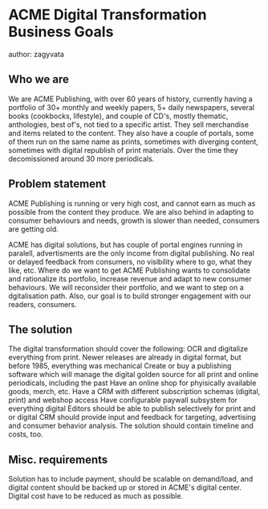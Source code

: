 # ACME Digital Transformation Business Goals
author: zagyvata

## Who we are
We are ACME Publishing, with over 60 years of history, currently having a portfolio of 30+ monthly and weekly papers, 5+ daily newspapers, several books (cookbocks, lifestyle), and couple of CD's, mostly thematic, anthologies, best of's, not tied to a specific artist. They sell merchandise and items related to the content. They also have a couple of portals, some of them run on the same name as prints, sometimes with diverging content, sometimes with digital republish of print materials. Over the time they decomissioned around 30 more periodicals.

## Problem statement
ACME Publishing is running or very high cost, and cannot earn as much as possible from the content they produce. We are also behind in adapting to consumer behaviours and needs, growth is slower than needed, consumers are getting old.
 
ACME has digital solutions, but has couple of portal engines running in paralell, advertisments are the only income from digital publishing. No real or delayed feedback from consumers, no visibility where to go, what they like, etc.
Where do we want to get
ACME Publishing wants to consolidate and rationalize its portfolio, increase revenue and adapt to new consumer behaviours. We will reconsider their portfolio, and we want to step on a dgitalisation path. Also, our goal is to build stronger engagement with our readers, consumers. 
 
## The solution
The digital transformation should cover the following:
OCR and digitalize everything from print. Newer releases are already in digital format, but before 1985, everything was mechanical
Create or buy a publishing software which will manage the digital golden source for all print and online periodicals, including the past
Have an online shop for phyisically available goods, merch, etc.
Have a CRM with different subscription schemas (digital, print) and webshop access
Have configurable paywall subsystem for everything digital
Editors should be able to publish selectively for print and or digital
CRM should provide input and feedback for targeting, advertising and consumer behavior analysis. 
The solution should contain timeline and costs, too.

## Misc. requirements
Solution has to include payment, should be scalable on demand/load, and digital content should be backed up or stored in ACME's digital center. Digital cost have to be reduced as much as possible.

